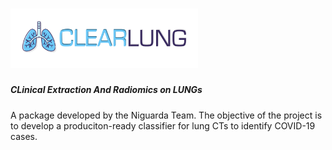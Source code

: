 # <img src="./web_interface/static/logo_v1.png" width=300> 
<h5> CLinical Extraction And Radiomics on LUNGs </h5>

A package developed by the Niguarda Team.
The objective of the project is to develop a produciton-ready classifier for lung CTs to identify COVID-19 cases.
